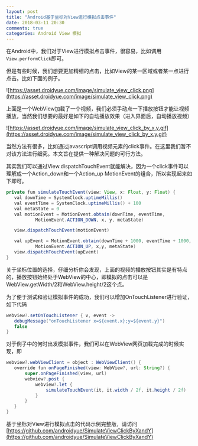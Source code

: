 ```yaml
---
layout: post
title: "Android基于坐标对View进行模拟点击事件"
date: 2018-03-11 20:30
comments: true
categories: Android View 模拟 
---
```


在Android中，我们对于View进行模拟点击事件，很容易，比如调用`View.performClick`即可。

但是有些时候，我们想要更加精细的点击，比如View的某一区域或者某一点进行点击。比如下面的例子。

<!--more-->

![https://asset.droidyue.com/image/simulate_view_click.png](https://asset.droidyue.com/image/simulate_view_click.png)

上面是一个WebView加载了一个视频，我们必须手动点一下播放按钮才能让视频播放，当然我们想要的最好是如下的自动播放效果（进入界面后，自动播放视频）

![https://asset.droidyue.com/image/simulate_view_click_by_x.y.gif](https://asset.droidyue.com/image/simulate_view_click_by_x.y.gif)

当然方法有很多，比如通过javascript调用视频元素的click事件。在这里我们暂不对该方法进行细究。本文旨在提供一种解决问题的可行方法。

其实我们可以通过View.dispatchTouchEvent就能解决，因为一个click事件可以理解成一个Action_down和一个Action_up MotionEvent的组合，所以实现起来如下即可。

```java
private fun simulateTouchEvent(view: View, x: Float, y: Float) {
   val downTime = SystemClock.uptimeMillis()
   val eventTime = SystemClock.uptimeMillis() + 100
   val metaState = 0
   val motionEvent = MotionEvent.obtain(downTime, eventTime,
           MotionEvent.ACTION_DOWN, x, y, metaState)

   view.dispatchTouchEvent(motionEvent)

   val upEvent = MotionEvent.obtain(downTime + 1000, eventTime + 1000,
           MotionEvent.ACTION_UP, x,y, metaState)
   view.dispatchTouchEvent(upEvent)
}
```

关于坐标位置的选择，仔细分析你会发现，上面的视频的播放按钮其实是有特点的，播放按钮始终处于WebView的中心，即模拟的点击可以是WebView.getWidth/2和WebView.height/2这个点。

为了便于测试和验证模拟事件的成功，我们可以增加OnTouchListener进行验证，如下代码
```java
webview?.setOnTouchListener { v, event ->
   debugMessage("onTouchListener x=${event.x};y=${event.y}")
   false
}

```

对于例子中的何时出发模拟事件，我们可以在WebView网页加载完成的时候实现，即
```java
webview?.webViewClient = object : WebViewClient() {
   override fun onPageFinished(view: WebView?, url: String?) {
       super.onPageFinished(view, url)
       webview?.post {
           webview?.let {
               simulateTouchEvent(it, it.width / 2f, it.height / 2f)
           }
       }
   }
}
```

基于坐标对View进行模拟点击的代码示例完整版，请访问  [https://github.com/androidyue/SimulateViewClickByXandY](https://github.com/androidyue/SimulateViewClickByXandY)


